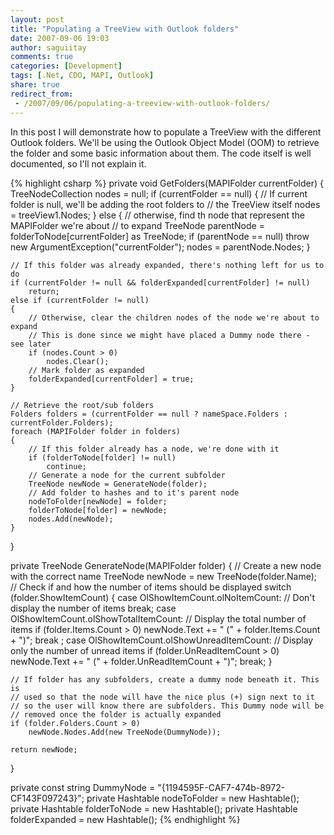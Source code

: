 ```yaml
---
layout: post
title: "Populating a TreeView with Outlook folders"
date: 2007-09-06 19:03
author: saguiitay
comments: true
categories: [Development]
tags: [.Net, CDO, MAPI, Outlook]
share: true
redirect_from:
 - /2007/09/06/populating-a-treeview-with-outlook-folders/
---
```

In this post I will demonstrate how to populate a TreeView with the different Outlook folders. 
We'll be using the Outlook Object Model (OOM) to retrieve the folder and some basic information about them. 
The code itself is well documented, so I'll not explain it.

{% highlight csharp %}
private void GetFolders(MAPIFolder currentFolder)
{
    TreeNodeCollection nodes = null;
    if (currentFolder == null)
    {
        // If current folder is null, we'll be adding the root folders to
        // the TreeView itself
        nodes = treeView1.Nodes;
    }
    else
    {
        // otherwise, find th node that represent the MAPIFolder we're about
        // to expand
        TreeNode parentNode = folderToNode[currentFolder] as TreeNode;
        if (parentNode == null)
            throw new ArgumentException("currentFolder");
        nodes = parentNode.Nodes;
    }

    // If this folder was already expanded, there's nothing left for us to do
    if (currentFolder != null && folderExpanded[currentFolder] != null)
        return;
    else if (currentFolder != null)
    {
        // Otherwise, clear the children nodes of the node we're about to expand
        // This is done since we might have placed a Dummy node there - see later
        if (nodes.Count > 0)
            nodes.Clear();
        // Mark folder as expanded
        folderExpanded[currentFolder] = true;
    }
    
    // Retrieve the root/sub folders
    Folders folders = (currentFolder == null ? nameSpace.Folders : currentFolder.Folders);
    foreach (MAPIFolder folder in folders)
    {
        // If this folder already has a node, we're done with it
        if (folderToNode[folder] != null)
            continue;
        // Generate a node for the current subfolder
        TreeNode newNode = GenerateNode(folder);
        // Add folder to hashes and to it's parent node
        nodeToFolder[newNode] = folder;
        folderToNode[folder] = newNode;
        nodes.Add(newNode);
    }
}

private TreeNode GenerateNode(MAPIFolder folder)
{
    // Create a new node with the correct name
    TreeNode newNode = new TreeNode(folder.Name);
    // Check if and how the number of items should be displayed
    switch (folder.ShowItemCount)
    {
        case OlShowItemCount.olNoItemCount:
            // Don't display the number of items
            break;
        case OlShowItemCount.olShowTotalItemCount:
            // Display the total number of items
            if (folder.Items.Count > 0)
                newNode.Text += " (" + folder.Items.Count + ")";
            break ;
        case OlShowItemCount.olShowUnreadItemCount:
            // Display only the number of unread items
            if (folder.UnReadItemCount > 0)
                newNode.Text += " (" + folder.UnReadItemCount + ")";
            break;
    }

    // If folder has any subfolders, create a dummy node beneath it. This is
    // used so that the node will have the nice plus (+) sign next to it
    // so the user will know there are subfolders. This Dummy node will be
    // removed once the folder is actually expanded
    if (folder.Folders.Count > 0)
        newNode.Nodes.Add(new TreeNode(DummyNode));

    return newNode;
}

private const string DummyNode = "{1194595F-CAF7-474b-8972-CF143F097243}";
private Hashtable nodeToFolder = new Hashtable();
private Hashtable folderToNode = new Hashtable();
private Hashtable folderExpanded = new Hashtable();
{% endhighlight %}



